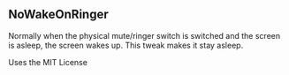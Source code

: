 NoWakeOnRinger
-
Normally when the physical mute/ringer switch is switched and the screen is asleep, the screen wakes up. This tweak makes it stay asleep.

Uses the MIT License